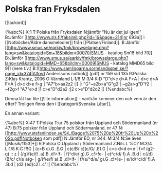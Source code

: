 # Polska fran Fryksdalen

[[!ackord]]

{%abc%}
X:1
T:Polska från Fryksdalen
N:jämför "Nu är det jul igen!"
B:Jämför [[http://www.sls.fi/faksimil.php?id=16&page=314|nr 693a]] i [[Notböcker/Äldre dansmelodier]] från [[Platser/Finland]].
B:Jämför [[http://www.smus.se/earkiv/fmk/browselarge.php?lang=sw&katalogid=Sm+18&bildnr=00070|SMUS - katalog Sm18 bild 70]]
B:Jämför [[http://www.smus.se/earkiv/fmk/browselarge.php?lang=sw&katalogid=MMD+65&bildnr=00009|SMUS - katalog MMD65 bild 9]] (nere t.v.)
B:[[http://www.samlingarna.sormlandsspel.se/?page_id=374|Alfred Anderssons notbok]] (pdf) nr 159 sid 135
R:Polska
Z:Klas Krantz, 2006
O:Värmland
L:1/8
M:3/4
K:D
"D"d>c d>A F>A | d>c d>A F>A | d>c d>e f>g | "A7"b>aa2z2 :|]
|: "G"~a2b>a"G"g2 | ~g2a>g"D"f2 | ~f2g>f "A7"e>d |1 c>e"D"d2a2 :|2 c>e"D"d2d2 |]
{%endabc%}

Denna låt har lite [[!lite information]] - varifrån kommer den och vem är den efter? Troligen finns den i [[kategori/Svenska Låtar]].

En annan variant:

{%abc%}
X:47
T:Polska 
T:ur 75 polskor från Uppland och Södermanland (nr 47)
B:75 polskor från Uppland och Södermanland, nr 47
N:[[http://www.stefanlinden.se/S/L/Bagge%2075%20p%20fr%20Up%20o%20So.pdf|Notboken som pdf]]
N:Jämför EÖ, nr 344.
M:3/4
N:Se även [[Musik/1153|+]]
R:Polska
O:Uppland / Södermanland
Z:Nils L
%C?
M:3/4
L:1/8
K:C
!f!G | (c>B c).G .E.G | c(c/B/ c)(c/G/ .E).G | c>c d>d e>e | f>f (g2-g) ::
z | {/g}f(e/f/ .a).B .d!>!f- | f(^d/e/ g).G .c!>!e- | e(^c/d/ f).A .B.d | c{/d}(B/c/ c)(e a)g- |
g/(f/e/f/ a).B .d!>!f- | f/(e/^d/e/ g).G .c!>!e- | e/(d/^c/d/ f).A .B.d | (d2 {ed}c2) .c' :|
{%endabc%}

